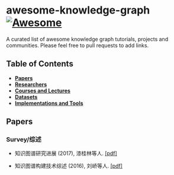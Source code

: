 # awesome-knowledge-graph[![Awesome](https://cdn.rawgit.com/sindresorhus/awesome/d7305f38d29fed78fa85652e3a63e154dd8e8829/media/badge.svg)](https://github.com/sindresorhus/awesome)
A curated list of awesome knowledge graph tutorials, projects and communities.
Please feel free to pull requests to add links.

## Table of Contents


* **[Papers](#papers)**
* **[Researchers](#researchers)**
* **[Courses and Lectures](#courses-and-lectures)**
* **[Datasets](#datasets)**
* **[Implementations and Tools](#implementations-and-tools)**
<!--* **[Articles](#articles)**-->

## Papers

### Survey/综述


* 知识图谱研究进展 (2017), 漆桂林等人. [[pdf]](http://tie.istic.ac.cn/ch/reader/create_pdf.aspx?file_no=201701002&flag=&journal_id=qbgc&year_id=2017)

* 知识图谱构建技术综述 (2016), 刘峤等人. [[pdf]](http://crad.ict.ac.cn/CN/article/downloadArticleFile.do?attachType=PDF&id=3127)





